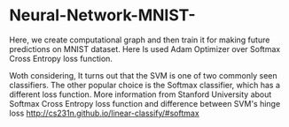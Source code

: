 # Neural-Network-MNIST-


Here, we create computational graph and then train it for making future predictions on MNIST dataset. Here Is used Adam Optimizer over Softmax Cross Entropy loss function. 

Woth considering, It turns out that the SVM is one of two commonly seen classifiers. The other popular choice is the Softmax classifier, which has a different loss function. More information from Stanford University about Softmax Cross Entropy loss function and difference between SVM's hinge loss
http://cs231n.github.io/linear-classify/#softmax



